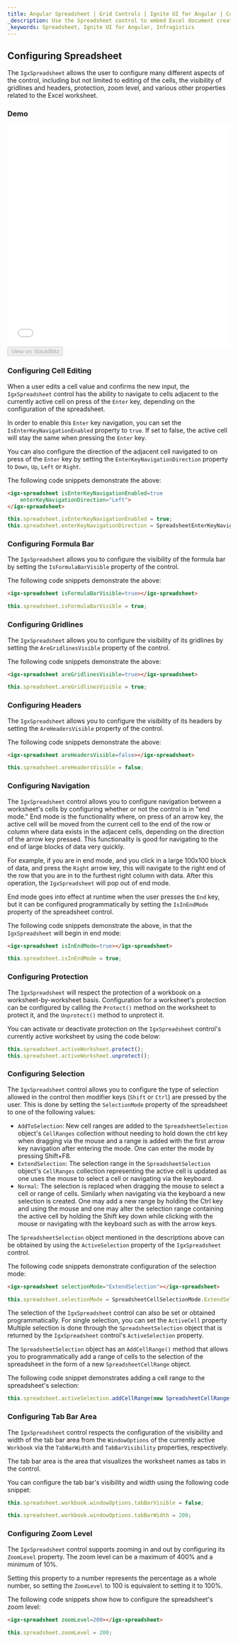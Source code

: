 ```yaml
---
title: Angular Spreadsheet | Grid Controls | Ignite UI for Angular | Configuration | Infragistics |
_description: Use the Spreadsheet control to embed Excel document creation and editing experiences right into your application.
_keywords: Spreadsheet, Ignite UI for Angular, Infragistics
---
```


## Configuring Spreadsheet

The `IgxSpreadsheet` allows the user to configure many different aspects of the control, including but not limited to editing of the cells, the visibility of gridlines and headers, protection, zoom level, and various other properties related to the Excel worksheet. 

### Demo

<div class="sample-container loading" style="height: 500px">
    <iframe id="spreadsheet-overview-sample-iframe" src='{environment:demosBaseUrl}/spreadsheet/spreadsheet-configuring' width="100%" height="100%" seamless="" frameBorder="0" onload="onDvSampleIframeContentLoaded(this);"></iframe>
</div>
<div>
    <button data-localize="stackblitz" disabled class="stackblitz-btn"   data-iframe-id="spreadsheet-overview-sample-iframe" data-demos-base-url="{environment:demosBaseUrl}">View on StackBlitz
    </button>
</div>

<div class="divider--half"></div>

### Configuring Cell Editing

When a user edits a cell value and confirms the new input, the `IgxSpreadsheet` control has the ability to navigate to cells adjacent to the currently active cell on press of the `Enter` key, depending on the configuration of the spreadsheet.

In order to enable this `Enter` key navigation, you can set the `IsEnterKeyNavigationEnabled` property to `true`. If set to false, the active cell will stay the same when pressing the `Enter` key. 

You can also configure the direction of the adjacent cell navigated to on press of the `Enter` key by setting the `EnterKeyNavigationDirection` property to `Down`, `Up`, `Left` or `Right`.

The following code snippets demonstrate the above:

```html
<igx-spreadsheet isEnterKeyNavigationEnabled=true
    enterKeyNavigationDirection="Left">
</igx-spreadsheet>
```

```typescript
this.spreadsheet.isEnterKeyNavigationEnabled = true;
this.spreadsheet.enterKeyNavigationDirection = SpreadsheetEnterKeyNavigationDirection.Left;
```

### Configuring Formula Bar

The `IgxSpreadsheet` allows you to configure the visibility of the formula bar by setting the `IsFormulaBarVisible` property of the control.

The following code snippets demonstrate the above: 

```html
<igx-spreadsheet isFormulaBarVisible=true></igx-spreadsheet>
```

```typescript
this.spreadsheet.isFormulaBarVisible = true;
```

### Configuring Gridlines

The `IgxSpreadsheet` allows you to configure the visibility of its gridlines by setting the `AreGridlinesVisible` property of the control.

The following code snippets demonstrate the above: 

```html
<igx-spreadsheet areGridlinesVisible=true></igx-spreadsheet>
```

```typescript
this.spreadsheet.areGridlinesVisible = true;
```

### Configuring Headers

The `IgxSpreadsheet` allows you to configure the visibility of its headers by setting the `AreHeadersVisible` property of the control.

The following code snippets demonstrate the above: 

```html
<igx-spreadsheet areHeadersVisible=false></igx-spreadsheet>
```

```typescript
this.spreadsheet.areHeadersVisible = false;
```

### Configuring Navigation

The `IgxSpreadsheet` control allows you to configure navigation between a worksheet's cells by configuring whether or not the control is in "end mode." End mode is the functionality where, on press of an arrow key, the active cell will be moved from the current cell to the end of the row or column where data exists in the adjacent cells, depending on the direction of the arrow key pressed. This functionality is good for navigating to the end of large blocks of data very quickly.

For example, if you are in end mode, and you click in a large 100x100 block of data, and press the `Right` arrow key, this will navigate to the right end of the row that you are in to the furthest right column with data. After this operation, the `IgxSpreadsheet` will pop out of end mode.

End mode goes into effect at runtime when the user presses the `End` key, but it can be configured programmatically by setting the `IsInEndMode` property of the spreadsheet control.

The following code snippets demonstrate the above, in that the `IgxSpreadsheet` will begin in end mode:

```html
<igx-spreadsheet isInEndMode=true></igx-spreadsheet>
```

```typescript
this.spreadsheet.isInEndMode = true;
```

### Configuring Protection

The `IgxSpreadsheet` will respect the protection of a workbook on a worksheet-by-worksheet basis. Configuration for a worksheet's protection can be configured by calling the `Protect()` method on the worksheet to protect it, and the `Unprotect()` method to unprotect it.

You can activate or deactivate protection on the `IgxSpreadsheet` control's currently active worksheet by using the code below:

```typescript
this.spreadsheet.activeWorksheet.protect();
this.spreadsheet.activeWorksheet.unprotect();
```

### Configuring Selection

The `IgxSpreadsheet` control allows you to configure the type of selection allowed in the control then modifier keys (`Shift` or `Ctrl`) are pressed by the user. This is done by setting the `SelectionMode` property of the spreadsheet to one of the following values:

-   `AddToSelection`: New cell ranges are added to the `SpreadsheetSelection` object's `CellRanges` collection without needing to hold down the ctrl key when dragging via the mouse and a range is added with the first arrow key navigation after entering the mode. One can enter the mode by pressing Shift+F8.
-   `ExtendSelection`: The selection range in the `SpreadsheetSelection` object's `CellRanges` collection representing the active cell is updated as one uses the mouse to select a cell or navigating via the keyboard.
-   `Normal`: The selection is replaced when dragging the mouse to select a cell or range of cells. Similarly when navigating via the keyboard a new selection is created. One may add a new range by holding the Ctrl key and using the mouse and one may alter the selection range containing the active cell by holding the Shift key down while clicking with the mouse or navigating with the keyboard such as with the arrow keys.

The `SpreadsheetSelection` object mentioned in the descriptions above can be obtained by using the `ActiveSelection` property of the `IgxSpreadsheet` control.

The following code snippets demonstrate configuration of the selection mode:

```html
<igx-spreadsheet selectionMode="ExtendSelection"></igx-spreadsheet>
```

```typescript
this.spreadsheet.selectionMode = SpreadsheetCellSelectionMode.ExtendSelection;
```

The selection of the `IgxSpreadsheet` control can also be set or obtained programmatically. For single selection, you can set the `ActiveCell` property Multiple selection is done through the `SpreadsheetSelection` object that is returned by the `IgxSpreadsheet` control's `ActiveSelection` property.

The `SpreadsheetSelection` object has an `AddCellRange()` method that allows you to programmatically add a range of cells to the selection of the spreadsheet in the form of a new  `SpreadsheetCellRange` object.

The following code snippet demonstrates adding a cell range to the spreadsheet's selection:

```typescript
this.spreadsheet.activeSelection.addCellRange(new SpreadsheetCellRange(2, 2, 5, 5));
```

### Configuring Tab Bar Area

The `IgxSpreadsheet` control respects the configuration of the visibility and width of the tab bar area from the `WindowOptions` of the currently active `Workbook` via the `TabBarWidth` and `TabBarVisibility` properties, respectively.

The tab bar area is the area that visualizes the worksheet names as tabs in the control.

You can configure the tab bar's visibility and width using the following code snippet:

```typescript
this.spreadsheet.workbook.windowOptions.tabBarVisible = false;

this.spreadsheet.workbook.windowOptions.tabBarWidth = 200;
```

### Configuring Zoom Level

The `IgxSpreadsheet` control supports zooming in and out by configuring its `ZoomLevel` property. The zoom level can be a maximum of 400% and a minimum of 10%.

Setting this property to a number represents the percentage as a whole number, so setting the `ZoomLevel` to 100 is equivalent to setting it to 100%.

The following code snippets show how to configure the spreadsheet's zoom level:

```html
<igx-spreadsheet zoomLevel=200></igx-spreadsheet>
```

```typescript
this.spreadsheet.zoomLevel = 200;
```
